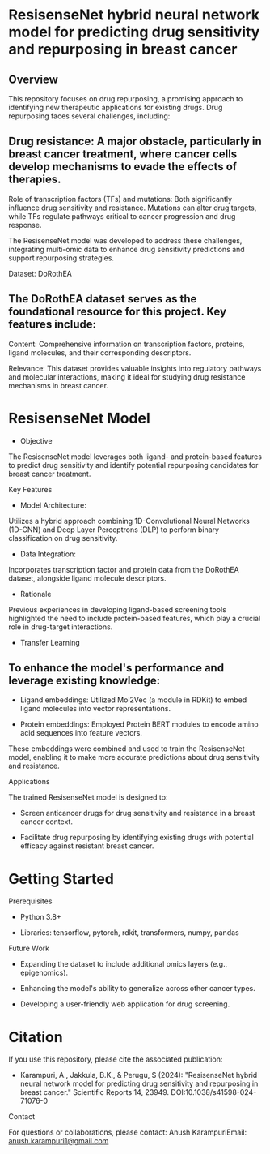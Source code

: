 # ResisenseNet hybrid neural network model for predicting drug sensitivity and repurposing in breast cancer

## Overview

This repository focuses on drug repurposing, a promising approach to identifying new therapeutic applications for existing drugs. Drug repurposing faces several challenges, including:

## Drug resistance: A major obstacle, particularly in breast cancer treatment, where cancer cells develop mechanisms to evade the effects of therapies.

Role of transcription factors (TFs) and mutations: Both significantly influence drug sensitivity and resistance. Mutations can alter drug targets, while TFs regulate pathways critical to cancer progression and drug response.

The ResisenseNet model was developed to address these challenges, integrating multi-omic data to enhance drug sensitivity predictions and support repurposing strategies.

Dataset: DoRothEA

## The DoRothEA dataset serves as the foundational resource for this project. Key features include:

Content: Comprehensive information on transcription factors, proteins, ligand molecules, and their corresponding descriptors.

Relevance: This dataset provides valuable insights into regulatory pathways and molecular interactions, making it ideal for studying drug resistance mechanisms in breast cancer.

# ResisenseNet Model

* Objective

The ResisenseNet model leverages both ligand- and protein-based features to predict drug sensitivity and identify potential repurposing candidates for breast cancer treatment.

Key Features

* Model Architecture:

Utilizes a hybrid approach combining 1D-Convolutional Neural Networks (1D-CNN) and Deep Layer Perceptrons (DLP) to perform binary classification on drug sensitivity.

* Data Integration:

Incorporates transcription factor and protein data from the DoRothEA dataset, alongside ligand molecule descriptors.

* Rationale

Previous experiences in developing ligand-based screening tools highlighted the need to include protein-based features, which play a crucial role in drug-target interactions.

* Transfer Learning

## To enhance the model's performance and leverage existing knowledge:

* Ligand embeddings: Utilized Mol2Vec (a module in RDKit) to embed ligand molecules into vector representations.

* Protein embeddings: Employed Protein BERT modules to encode amino acid sequences into feature vectors.

These embeddings were combined and used to train the ResisenseNet model, enabling it to make more accurate predictions about drug sensitivity and resistance.

Applications

The trained ResisenseNet model is designed to:

* Screen anticancer drugs for drug sensitivity and resistance in a breast cancer context.

* Facilitate drug repurposing by identifying existing drugs with potential efficacy against resistant breast cancer.


# Getting Started

Prerequisites

* Python 3.8+

* Libraries: tensorflow, pytorch, rdkit, transformers, numpy, pandas


Future Work

* Expanding the dataset to include additional omics layers (e.g., epigenomics).

* Enhancing the model's ability to generalize across other cancer types.

* Developing a user-friendly web application for drug screening.

# Citation

If you use this repository, please cite the associated publication:
* Karampuri, A., Jakkula, B.K., & Perugu, S (2024): "ResisenseNet hybrid neural network model for predicting drug sensitivity and repurposing in breast cancer." Scientific Reports 14, 23949. DOI:10.1038/s41598-024-71076-0

Contact

For questions or collaborations, please contact:
Anush KarampuriEmail: anush.karampuri1@gmail.com

